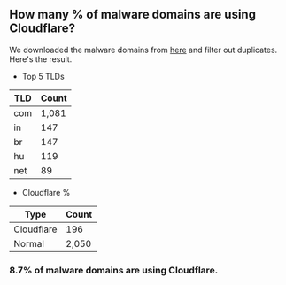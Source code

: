 ## How many % of malware domains are using Cloudflare?


We downloaded the malware domains from [here](https://urlhaus.abuse.ch) and filter out duplicates.
Here's the result.


[//]: # (start replacement)


- Top 5 TLDs

| TLD | Count |
| --- | --- |
| com | 1,081 |
| in | 147 |
| br | 147 |
| hu | 119 |
| net | 89 |


- Cloudflare %

| Type | Count |
| --- | --- |
| Cloudflare | 196 |
| Normal | 2,050 |


### 8.7% of malware domains are using Cloudflare.